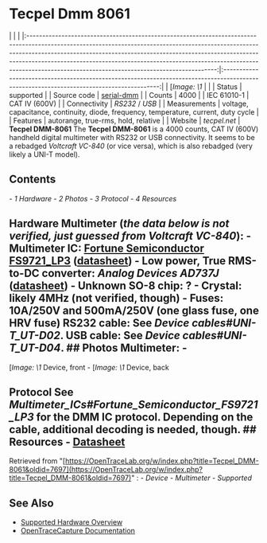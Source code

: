 # Tecpel Dmm 8061
| | | |:-----------------------------------------------------------------------------------------------------------------------------------------------------------------------------------------------------------------------------------------------------------------------------------------------------------------------------------------------------------------------------------:|:----------------------------------------------------------------------------------------------------------------------------------------:| | [*Image: \1* | | | Status | supported | | Source code | [serial-dmm](http://github.com/OpenTraceLab/?p=OpenTraceCapture.git;a=tree;f=src/hardware/serial-dmm) | | Counts | 4000 | | IEC 61010-1 | CAT IV (600V) | | Connectivity | *RS232* / *USB* | | Measurements | voltage, capacitance, continuity, diode, frequency, temperature, current, duty cycle | | Features | autorange, true-rms, hold, relative | | Website | *tecpel.net* | **Tecpel DMM-8061** The **Tecpel DMM-8061** is a 4000 counts, CAT IV (600V) handheld digital multimeter with RS232 or USB connectivity. It seems to be a rebadged *Voltcraft VC-840* (or vice versa), which is also rebadged (very likely a UNI-T model).
## Contents
\- *1 Hardware* \- *2 Photos* \- *3 Protocol* \- *4 Resources*
## Hardware **Multimeter** (*the data below is not verified, just guessed from *Voltcraft VC-840**): \- **Multimeter IC**: [Fortune Semiconductor FS9721_LP3](http://www.ic-fortune.com/eng/new_product3_3.asp) ([datasheet](http://www.ic-fortune.com/upload/Download/FS9721_LP3-DS-20_EN.pdf)) \- **Low power, True RMS-to-DC converter**: *Analog Devices AD737J* ([datasheet](http://www.analog.com/static/imported-files/data_sheets/AD737.pdf)) \- **Unknown SO-8 chip**: ? \- **Crystal**: likely 4MHz (not verified, though) \- **Fuses**: 10A/250V and 500mA/250V (one glass fuse, one HRV fuse) **RS232 cable:** See *Device cables#UNI-T_UT-D02*. **USB cable:** See *Device cables#UNI-T_UT-D04*. ## Photos **Multimeter**: \-
[*Image: \1*
Device, front
\-
[*Image: \1*
Device, back
## Protocol See *Multimeter_ICs#Fortune_Semiconductor_FS9721_LP3* for the DMM IC protocol. Depending on the cable, additional decoding is needed, though. ## Resources \- [Datasheet](http://www.tecpel.net/files/DMM8061_Spec_Data1.pdf)
Retrieved from "[https://OpenTraceLab.org/w/index.php?title=Tecpel_DMM-8061&oldid=7697](https://OpenTraceLab.org/w/index.php?title=Tecpel_DMM-8061&oldid=7697)"
: \- *Device* \- *Multimeter* \- *Supported*
## See Also
- [Supported Hardware Overview](../supported-hardware.md)
- [OpenTraceCapture Documentation](../../opentracecapture/overview.md)
